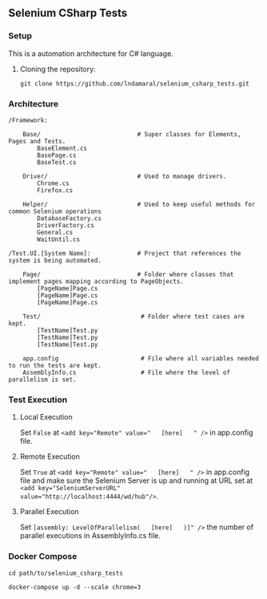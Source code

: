 ## Selenium CSharp Tests

### Setup

This is a automation architecture for C# language.

 1. Cloning the repository:

    ```shell
    git clone https://github.com/lndamaral/selenium_csharp_tests.git
    ```


### Architecture

    /Framework:

        Base/                           # Super classes for Elements, Pages and Tests.
            BaseElement.cs          
            BasePage.cs             
            BaseTest.cs

        Driver/                         # Used to manage drivers.
            Chrome.cs            
            Firefox.cs              

        Helper/                         # Used to keep useful methods for common Selenium operations
            DatabaseFactory.cs            
            DriverFactory.cs
            General.cs
            WaitUntil.cs
            
    /Test.UI.[System Name]:             # Project that references the system is being automated.
        
        Page/                           # Folder where classes that implement pages mapping according to PageObjects.
            [PageName]Page.cs
            [PageName]Page.cs
            [PageName]Page.cs

        Test/                            # Folder where test cases are kept.
            [TestName]Test.py
            [TestName]Test.py
            [TestName]Test.py

        app.config                       # File where all variables needed to run the tests are kept.
        AssemblyInfo.cs                  # File where the level of parallelism is set.

### Test Execution

 1. Local Execution
 
    Set `False` at `<add key="Remote" value="   [here]   " />` in app.config file.
    
 2. Remote Execution
 
    Set `True` at `<add key="Remote" value="   [here]   " />` in app.config file and make sure the Selenium Server is up and running at URL set at `<add key="SeleniumServerURL" value="http://localhost:4444/wd/hub"/>`.
    
 3. Parallel Execution
 
    Set `[assembly: LevelOfParallelism(   [here]   )]" />` the number of parallel executions in AssemblyInfo.cs file.
 
### Docker Compose

    cd path/to/selenium_csharp_tests
    
    docker-compose up -d --scale chrome=3

